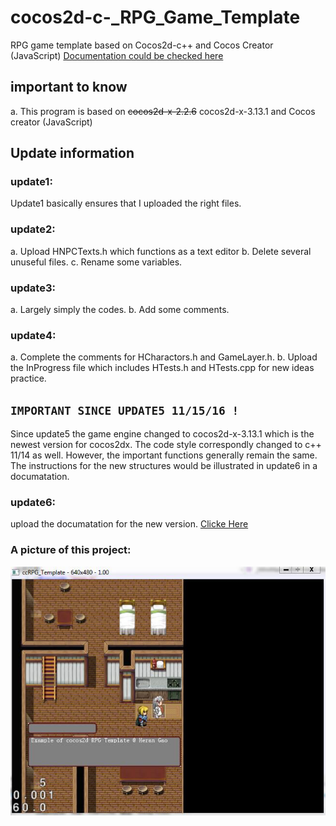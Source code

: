 # cocos2d-c-_RPG_Game_Template
RPG game template based on Cocos2d-c++ and Cocos Creator (JavaScript)
[Documentation could be checked here](https://codedocs.xyz/HeranGa0/HExperiment/index.html)



## important to know
a.
  This program is based on ~~cocos2d-x-2.2.6~~ cocos2d-x-3.13.1 and Cocos creator (JavaScript)
## Update information
### update1: 
   Update1 basically ensures that I uploaded the right files.
       
### update2:
   a. Upload HNPCTexts.h which functions as a text editor
   b. Delete several unuseful files.
   c. Rename some variables.
### update3:
   a. Largely simply the codes.
   b. Add some comments. 
### update4:
   a. Complete the comments for HCharactors.h and GameLayer.h.
   b. Upload the InProgress file which includes HTests.h and HTests.cpp for new ideas practice.
   
## `IMPORTANT SINCE UPDATE5 11/15/16 !`
   Since update5 the game engine changed to cocos2d-x-3.13.1 which is the newest version for cocos2dx. 
   The code style correspondly changed to c++ 11/14 as well. However, the important functions  generally remain the same.
   The instructions for the new structures would be illustrated in update6 in a documatation.
### update6:
   upload the documatation for the new version. [Clicke Here](https://codedocs.xyz/HeranGa0/HExperiment/index.html)
   
   
   
        
### A picture of this project:
![Alt text](exampleCC.jpg?raw=true "Optional Title")

